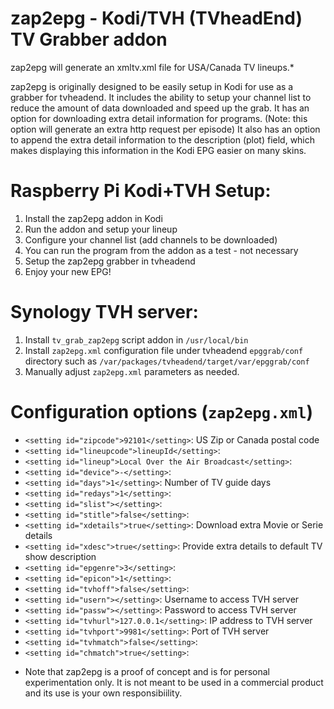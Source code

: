 # zap2epg - Kodi/TVH (TVheadEnd) TV Grabber addon

zap2epg will generate an xmltv.xml file for USA/Canada TV lineups.*

zap2epg is originally designed to be easily setup in Kodi for use as a grabber for tvheadend. It includes the ability to setup your channel list to reduce the amount of data downloaded and speed up the grab. It has an option for downloading extra detail information for programs. (Note: this option will generate an extra http request per episode) It also has an option to append the extra detail information to the description (plot) field, which makes displaying this information in the Kodi EPG easier on many skins.

# Raspberry Pi Kodi+TVH Setup:
1. Install the zap2epg addon in Kodi
2. Run the addon and setup your lineup
3. Configure your channel list (add channels to be downloaded)
4. You can run the program from the addon as a test - not necessary
5. Setup the zap2epg grabber in tvheadend
6. Enjoy your new EPG!

# Synology TVH server:
1. Install `tv_grab_zap2epg` script addon in `/usr/local/bin`
2. Install `zap2epg.xml` configuration file under tvheadend `epggrab/conf` directory such as `/var/packages/tvheadend/target/var/epggrab/conf`
3. Manually adjust `zap2epg.xml` parameters as needed.

# Configuration options (`zap2epg.xml`)
- `<setting id="zipcode">92101</setting>`: US Zip or Canada postal code
- `<setting id="lineupcode">lineupId</setting>`: 
- `<setting id="lineup">Local Over the Air Broadcast</setting>`: 
- `<setting id="device">-</setting>`: 
- `<setting id="days">1</setting>`: Number of TV guide days
- `<setting id="redays">1</setting>`: 
- `<setting id="slist"></setting>`: 
- `<setting id="stitle">false</setting>`: 
- `<setting id="xdetails">true</setting>`: Download extra Movie or Serie details
- `<setting id="xdesc">true</setting>`: Provide extra details to default TV show description
- `<setting id="epgenre">3</setting>`: 
- `<setting id="epicon">1</setting>`: 
- `<setting id="tvhoff">false</setting>`: 
- `<setting id="usern"></setting>`: Username to access TVH server
- `<setting id="passw"></setting>`: Password to access TVH server
- `<setting id="tvhurl">127.0.0.1</setting>`: IP address to TVH server
- `<setting id="tvhport">9981</setting>`: Port of TVH server
- `<setting id="tvhmatch">false</setting>`: 
- `<setting id="chmatch">true</setting>`: 


* Note that zap2epg is a proof of concept and is for personal experimentation only. It is not meant to be used in a commercial product and its use is your own responsibiility.
